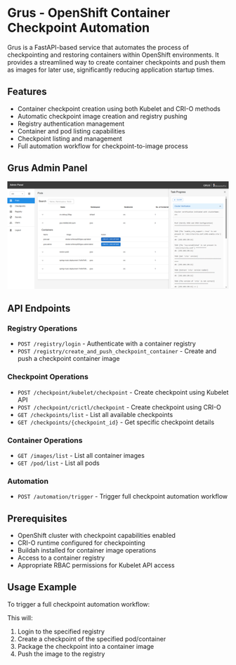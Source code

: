 # Grus - OpenShift Container Checkpoint Automation

Grus is a FastAPI-based service that automates the process of checkpointing and restoring containers within OpenShift environments. It provides a streamlined way to create container checkpoints and push them as images for later use, significantly reducing application startup times.

## Features

- Container checkpoint creation using both Kubelet and CRI-O methods
- Automatic checkpoint image creation and registry pushing
- Registry authentication management
- Container and pod listing capabilities
- Checkpoint listing and management
- Full automation workflow for checkpoint-to-image process


## Grus Admin Panel
![Alt text](./images/grus-admin-panel.png)



## API Endpoints

### Registry Operations
- `POST /registry/login` - Authenticate with a container registry
- `POST /registry/create_and_push_checkpoint_container` - Create and push a checkpoint container image

### Checkpoint Operations
- `POST /checkpoint/kubelet/checkpoint` - Create checkpoint using Kubelet API
- `POST /checkpoint/crictl/checkpoint` - Create checkpoint using CRI-O
- `GET /checkpoints/list` - List all available checkpoints
- `GET /checkpoints/{checkpoint_id}` - Get specific checkpoint details

### Container Operations
- `GET /images/list` - List all container images
- `GET /pod/list` - List all pods

### Automation
- `POST /automation/trigger` - Trigger full checkpoint automation workflow

## Prerequisites

- OpenShift cluster with checkpoint capabilities enabled
- CRI-O runtime configured for checkpointing
- Buildah installed for container image operations
- Access to a container registry
- Appropriate RBAC permissions for Kubelet API access

## Usage Example

To trigger a full checkpoint automation workflow:

This will:
1. Login to the specified registry
2. Create a checkpoint of the specified pod/container
3. Package the checkpoint into a container image
4. Push the image to the registry